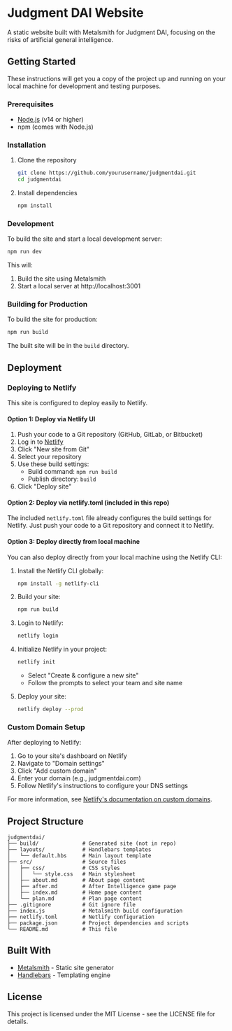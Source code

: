 # Judgment DAI Website

A static website built with Metalsmith for Judgment DAI, focusing on the risks of artificial general intelligence.

## Getting Started

These instructions will get you a copy of the project up and running on your local machine for development and testing purposes.

### Prerequisites

- [Node.js](https://nodejs.org/) (v14 or higher)
- npm (comes with Node.js)

### Installation

1. Clone the repository
   ```bash
   git clone https://github.com/yourusername/judgmentdai.git
   cd judgmentdai
   ```

2. Install dependencies
   ```bash
   npm install
   ```

### Development

To build the site and start a local development server:

```bash
npm run dev
```

This will:
1. Build the site using Metalsmith
2. Start a local server at http://localhost:3001

### Building for Production

To build the site for production:

```bash
npm run build
```

The built site will be in the `build` directory.

## Deployment

### Deploying to Netlify

This site is configured to deploy easily to Netlify.

#### Option 1: Deploy via Netlify UI

1. Push your code to a Git repository (GitHub, GitLab, or Bitbucket)
2. Log in to [Netlify](https://app.netlify.com/)
3. Click "New site from Git"
4. Select your repository
5. Use these build settings:
   - Build command: `npm run build`
   - Publish directory: `build`
6. Click "Deploy site"

#### Option 2: Deploy via netlify.toml (included in this repo)

The included `netlify.toml` file already configures the build settings for Netlify. Just push your code to a Git repository and connect it to Netlify.

#### Option 3: Deploy directly from local machine

You can also deploy directly from your local machine using the Netlify CLI:

1. Install the Netlify CLI globally:
   ```bash
   npm install -g netlify-cli
   ```

2. Build your site:
   ```bash
   npm run build
   ```

3. Login to Netlify:
   ```bash
   netlify login
   ```

4. Initialize Netlify in your project:
   ```bash
   netlify init
   ```
   - Select "Create & configure a new site"
   - Follow the prompts to select your team and site name

5. Deploy your site:
   ```bash
   netlify deploy --prod
   ```

### Custom Domain Setup

After deploying to Netlify:

1. Go to your site's dashboard on Netlify
2. Navigate to "Domain settings"
3. Click "Add custom domain"
4. Enter your domain (e.g., judgmentdai.com)
5. Follow Netlify's instructions to configure your DNS settings

For more information, see [Netlify's documentation on custom domains](https://docs.netlify.com/domains-https/custom-domains/).

## Project Structure

```
judgmentdai/
├── build/              # Generated site (not in repo)
├── layouts/            # Handlebars templates
│   └── default.hbs     # Main layout template
├── src/                # Source files
│   ├── css/            # CSS styles
│   │   └── style.css   # Main stylesheet
│   ├── about.md        # About page content
│   ├── after.md        # After Intelligence game page
│   ├── index.md        # Home page content
│   └── plan.md         # Plan page content
├── .gitignore          # Git ignore file
├── index.js            # Metalsmith build configuration
├── netlify.toml        # Netlify configuration
├── package.json        # Project dependencies and scripts
└── README.md           # This file
```

## Built With

* [Metalsmith](https://metalsmith.io/) - Static site generator
* [Handlebars](https://handlebarsjs.com/) - Templating engine

## License

This project is licensed under the MIT License - see the LICENSE file for details.

